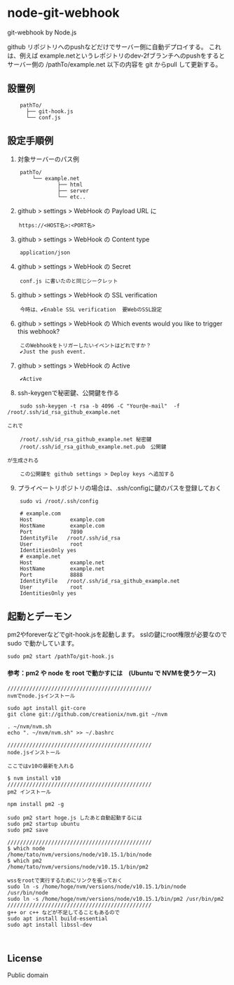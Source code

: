 # node-git-webhook
git-webhook by Node.js

github リポジトリへのpushなどだけでサーバー側に自動デプロイする。
これは、例えば example.netというレポジトリのdev-2fブランチへのpushをすると
サーバー側の /pathTo/example.net 以下の内容を git からpull して更新する。

## 設置例
```
    pathTo/
      ├── git-hook.js
      └── conf.js
```
## 設定手順例

1) 対象サーバーのパス例
```
    pathTo/
        └── example.net
                ├── html     
                ├── server
                └── etc..
```
2) github > settings > WebHook の Payload URL に
```
　  https://<HOST名>:<PORT名>
```
3) github > settings > WebHook の Content type
```
    application/json
```
4) github > settings > WebHook の Secret
```
    conf.js に書いたのと同じシークレット
```
5) github > settings > WebHook の SSL verification
```
    今時は、✔️Enable SSL verification  要WebのSSL設定
```
6) github > settings > WebHook の Which events would you like to trigger this webhook?
```
    このWebhookをトリガーしたいイベントはどれですか？
    ✔️Just the push event.
```
7) github > settings > WebHook の Active
```
    ✔️Active
```
8) ssh-keygenで秘密鍵、公開鍵を作る
```
    sudo ssh-keygen -t rsa -b 4096 -C "Your@e-mail"  -f /root/.ssh/id_rsa_github_example.net
```
    これで 
```
    /root/.ssh/id_rsa_github_example.net 秘密鍵
    /root/.ssh/id_rsa_github_example.net.pub　公開鍵
```
    が生成される
```
    この公開鍵を github settings > Deploy keys へ追加する
```
    
9) プライベートリポジトリの場合は、.ssh/configに鍵のパスを登録しておく
```
    sudo vi /root/.ssh/config
```
```
    # example.com
    Host            example.com
    HostName        example.com
    Port            7890
    IdentityFile   /root/.ssh/id_rsa
    User            root
    IdentitiesOnly yes
    # example.net
    Host            example.net
    HostName        example.net
    Port            8888
    IdentityFile   /root/.ssh/id_rsa_github_example.net
    User            root
    IdentitiesOnly yes
```
## 起動とデーモン

pm2やforeverなどでgit-hook.jsを起動します。
sslの鍵にroot権限が必要なので sudo で動かしています。

```
sudo pm2 start /pathTo/git-hook.js
```

#### 参考：pm2 や node を root で動かすには　(Ubuntu で NVMを使うケース)
```
//////////////////////////////////////////////
nvmでnode.jsインストール

sudo apt install git-core
git clone git://github.com/creationix/nvm.git ~/nvm

. ~/nvm/nvm.sh
echo ". ~/nvm/nvm.sh" >> ~/.bashrc

//////////////////////////////////////////////
node.jsインストール 

ここではv10の最新を入れる

$ nvm install v10
//////////////////////////////////////////////
pm2 インストール 

npm install pm2 -g

sudo pm2 start hoge.js したあと自動起動するには
sudo pm2 startup ubuntu
sudo pm2 save

//////////////////////////////////////////////
$ which node
/home/tato/nvm/versions/node/v10.15.1/bin/node
$ which pm2
/home/tato/nvm/versions/node/v10.15.1/bin/pm2

wssをrootで実行するためにリンクを張っておく
sudo ln -s /home/hoge/nvm/versions/node/v10.15.1/bin/node /usr/bin/node
sudo ln -s /home/hoge/nvm/versions/node/v10.15.1/bin/pm2 /usr/bin/pm2
//////////////////////////////////////////////
g++ or c++ などが不足してることもあるので
sudo apt install build-essential
sudo apt install libssl-dev



```

## License
Public domain
